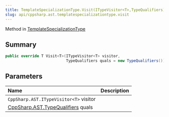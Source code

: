 ```yaml
---
title: TemplateSpecializationType.Visit(ITypeVisitor<T>,TypeQualifiers)
slug: api/cppsharp.ast.templatespecializationtype.visit
---
```

Method in [TemplateSpecializationType](/api/cppsharp/ast/templatespecializationtype)

## Summary



```csharp
public override T Visit<T>(ITypeVisitor<T> visitor,
                           TypeQualifiers quals = new TypeQualifiers())
```

## Parameters

|Name|Description|
|:---|:---|
|`CppSharp.AST.ITypeVisitor<T>` visitor||
|[CppSharp.AST.TypeQualifiers](/api/cppsharp/ast/typequalifiers) quals||

